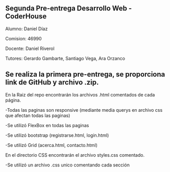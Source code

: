 ## Segunda Pre-entrega Desarrollo Web - CoderHouse
Alumno: Daniel Díaz

Comision: 46990

Docente: Daniel Riverol

Tutores: Gerardo Gambarte, Santiago Vega, Ara Orzanco


## Se realiza la primera pre-entrega, se proporciona link de GitHub y archivo .zip.

En la Raiz del repo encontrarán los archivos .html comentados de cada página.

  -Todas las paginas son responsive (mediante media querys en archivo css que afectan todas las paginas)
  
  -Se utilizó FlexBox en todas las paginas
  
  -Se utilizó bootstrap (registrarse.html, login.html)
  
  -Se utilizó Grid (acerca.html, contacto.html)
  
En el directorio CSS encontrarán el archivo styles.css comentado.

  -Se utilizó un archivo .css unico comentando cada sección
